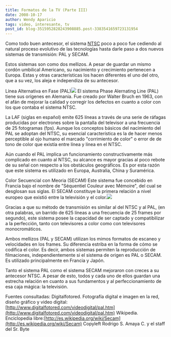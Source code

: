 ```yaml
---
title: Formatos de la TV (Parte III)
date: 2008-10-17
author: Wendy Aparicio
tags: video, interesante, tv
post_id: blog-3515952828243908885.post-3383541659723131954
---
```


Como todo buen antecesor, el sistema [NTSC](http://www.srbyte.com/2008/09/formatos-de-la-tv-parte-ii.html) poco a poco fue cediendo al natural proceso evolutivo de las tecnologías hasta darle paso a dos nuevos sistemas de transmisión: PAL y SECAM.

Estos sistemas son como dos mellizos. A pesar de guardar un mismo cordón umbilical Americano, su nacimiento y crecimiento pertenecen a Europa. Estas y otras características los hacen diferentes el uno del otro, que a su vez, los aleja e independiza de su antecesor.

Línea Alternativa en Fase (PAL)[![](https://3.bp.blogspot.com/_JbB9KsZ238w/SPlfTS8-GgI/AAAAAAAAAOg/WKFARcsvElY/s320/pal.jpg)](https://3.bp.blogspot.com/_JbB9KsZ238w/SPlfTS8-GgI/AAAAAAAAAOg/WKFARcsvElY/s1600-h/pal.jpg) El sistema Phase Alernating Line (PAL) tiene sus orígenes en Alemania. Fue creado por Walter Bruch en 1963, con el afán de mejorar la calidad y corregir los defectos en cuanto a color con los que contaba el sistema NTSC.

La LAF (siglas en español) emite 625 líneas a través de una serie de ráfagas producidas por electrones sobre la pantalla del televisor a una frecuencia de 25 fotogramas (fps). Aunque los conceptos básicos del nacimiento del PAL se adoptan del NTSC, su esencial característica es la de hacer menos perceptible al ojo humano el marcado "corrimiento de color" o error de de tono de color que existía entre línea y línea en el NTSC.

Aún cuando el PAL implica un funcionamiento constructivamente más complicado en cuanto al NTSC, su alcance es mayor gracias al poco rebote de su señal con respecto a los obstáculos geográficos. Es por esta razón que este sistema es utilizado en Europa, Australia, China y Suramérica.

Color Secuencial con Meoria (SECAM) Este sistema fue concebido en Francia bajo el nombre de "Séquentiel Couleur avec Mémoire", del cual se desglosan sus siglas. El SECAM constituye la primera relación a nivel europeo que existió entre la televisión y el color.[![](https://2.bp.blogspot.com/_JbB9KsZ238w/SPlffkWA6iI/AAAAAAAAAOo/MmqIsdGm4Sg/s320/secam.gif)](https://2.bp.blogspot.com/_JbB9KsZ238w/SPlffkWA6iI/AAAAAAAAAOo/MmqIsdGm4Sg/s1600-h/secam.gif)

Gracias a que su método de transmisión es similar al del NTSC y al PAL, (en otra palabras, un barrido de 625 líneas a una frecuencia de 25 frames por segundo), este sistema posee la capacidad de ser captado y compatibilizar a la perfección, tanto con televisores a color como con televisores monocromáticos.

Ambos mellizos (PAL y SECAM) utilizan los mimos formatos de escaneo y velocidades en los frames. Su diferencia estriba en la forma de cómo se codifica el color. Es decir, ambos sistemas permiten la reproducción de filmaciones, independientemente si el sistema de origen es PAL o SECAM. Es utilizado principalmente en Francia y Japón.

Tanto el sistema PAL como el sistema SECAM mejoraron con creces a su antecesor NTSC. A pesar de esto, todos y cada uno de ellos guardan una estrecha relación en cuanto a sus fundamentos y al perfeccionamiento de esa caja mágica: la televisión.

Fuentes consultadas: Digitalfotored. Fotografía digital e imagen en la red, diseño gráfico y video digital: [http://www.digitalfotored.com/videodigital/pal.htm](http://www.digitalfotored.com/videodigital/pal.htm) Wikipedia. Enciclopedia libre:[http://es.wikipedia.org/wiki/Secam](http://es.wikipedia.org/wiki/Secam) Copyleft Rodrigo S. Amaya C. y el staff del Sr. Byte